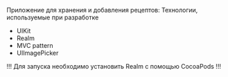 Приложение для хранения и добавления рецептов:
Технологии, используемые при разработке
- UIKit
- Realm
- MVC pattern
- UIImagePicker

!!! Для запуска необходимо установить Realm с помощью CocoaPods !!!

